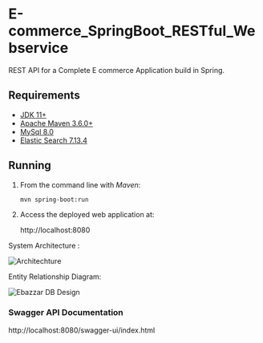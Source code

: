 # E-commerce_SpringBoot_RESTful_Webservice
REST API for a Complete E commerce  Application  build in Spring.

## Requirements

* [JDK 11+](http://www.oracle.com/technetwork/java/javase/downloads/index.html)
* [Apache Maven 3.6.0+](https://maven.apache.org/download.cgi)
* [MySql 8.0](https://www.mysql.com/downloads/)
* [Elastic Search 7.13.4](https://www.elastic.co/downloads/elasticsearch)

## Running


1. From the command line with *Maven*:

   `mvn spring-boot:run` 

1. Access the deployed web application at:

   http://localhost:8080

System Architecture :

![Architechture](https://user-images.githubusercontent.com/54039321/127617113-0d2bd4ff-d251-441b-afc9-66b9d21c10c0.jpeg)


Entity Relationship Diagram:

![Ebazzar DB Design](https://user-images.githubusercontent.com/54039321/127616645-307e92ad-5ce7-4a6f-8e61-104d38bebb2e.png)


### Swagger API Documentation 

http://localhost:8080/swagger-ui/index.html
